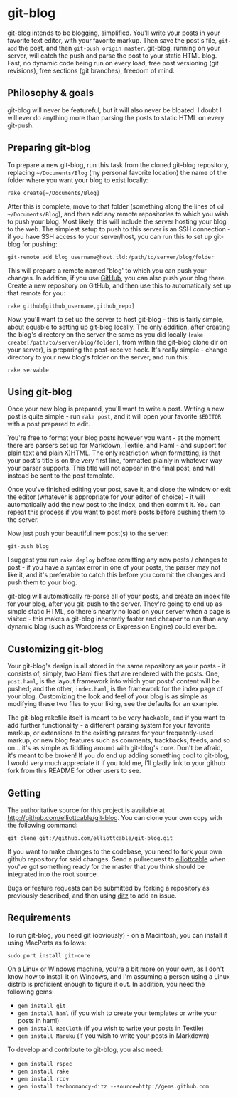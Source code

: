 git-blog
========

git-blog intends to be blogging, simplified. You'll write your posts in your
favorite text editor, with your favorite markup. Then save the post's file,
`git-add` the post, and then `git-push origin master`. git-blog, running on
your server, will catch the push and parse the post to your static HTML blog.
Fast, no dynamic code being run on every load, free post versioning (git
revisions), free sections (git branches), freedom of mind.

Philosophy & goals
------------------

git-blog will never be featureful, but it will also never be bloated. I doubt
I will ever do anything more than parsing the posts to static HTML on every
git-push.

Preparing git-blog
------------------

To prepare a new git-blog, run this task from the cloned git-blog repository, replacing `~/Documents/Blog` (my personal favorite location) the name of the folder where you want your blog to exist locally:

    rake create[~/Documents/Blog]

After this is complete, move to that folder (something along the lines of `cd ~/Documents/Blog`), and then add any remote repositories to which you wish to push your blog. Most likely, this will include the server hosting your blog to the web. The simplest setup to push to this server is an SSH connection - if you have SSH access to your server/host, you can run this to set up git-blog for pushing:

    git-remote add blog username@host.tld:/path/to/server/blog/folder

This will prepare a remote named 'blog' to which you can push your changes. In addition, if you use [GitHub](http://github.com "GitHub - free Git repository hosting"), you can also push your blog there. Create a new repository on GitHub, and then use this to automatically set up that remote for you:

    rake github[github_username,github_repo]

Now, you'll want to set up the server to host git-blog - this is fairly simple, about equable to setting up git-blog locally. The only addition, after creating the blog's directory on the server the same as you did locally (`rake create[/path/to/server/blog/folder]`, from within the git-blog clone dir on your server), is preparing the post-receive hook. It's really simple - change directory to your new blog's folder on the server, and run this:

    rake servable

Using git-blog
--------------

Once your new blog is prepared, you'll want to write a post. Writing a new post is quite simple - run `rake post`, and it will open your favorite `$EDITOR` with a post prepared to edit.

You're free to format your blog posts however you want - at the moment there are parsers set up for Markdown, Textile, and Haml - and support for plain text and plain X)HTML. The only restriction when formatting, is that your post's title is on the very first line, formatted plainly in whatever way your parser supports. This title will not appear in the final post, and will instead be sent to the post template.

Once you've finished editing your post, save it, and close the window or exit the editor (whatever is appropriate for your editor of choice) - it will automatically add the new post to the index, and then commit it. You can repeat this process if you want to post more posts before pushing them to the server.

Now just push your beautiful new post(s) to the server:

    git-push blog

I suggest you run `rake deploy` before comitting any new posts / changes to post - if you have a syntax error in one of your posts, the parser may not like it, and it's preferable to catch this before you commit the changes and push them to your blog.

git-blog will automatically re-parse all of your posts, and create an index file for your blog, after you git-push to the server. They're going to end up as simple static HTML, so there's nearly no load on your server when a page is visited - this makes a git-blog inherently faster and cheaper to run than any dynamic blog (such as Wordpress or Expression Engine) could ever be.

Customizing git-blog
--------------------

Your git-blog's design is all stored in the same repository as your posts - it consists of, simply, two Haml files that are rendered with the posts. One, `post.haml`, is the layout framework into which your posts' content will be pushed; and the other, `index.haml`, is the framework for the index page of your blog. Customizing the look and feel of your blog is as simple as modifying these two files to your liking, see the defaults for an example.

The git-blog rakefile itself is meant to be very hackable, and if you want to add further functionality - a different parsing system for your favorite markup, or extensions to the existing parsers for your frequently-used markup, or new blog features such as comments, trackbacks, feeds, and so on... it's as simple as fiddling around with git-blog's core. Don't be afraid, it's meant to be broken! If you *do* end up adding something cool to git-blog, I would very much appreciate it if you told me, I'll gladly link to your github fork from this README for other users to see.

Getting
-------

The authoritative source for this project is available at
<http://github.com/elliottcable/git-blog>. You can clone your own copy with the
following command:

    git clone git://github.com/elliottcable/git-blog.git

If you want to make changes to the codebase, you need to fork your own github
repository for said changes. Send a pullrequest to [elliottcable][5]
when you've got something ready for the master that you think should be
integrated into the root source.

Bugs or feature requests can be submitted by forking a repository as
previously described, and then using [ditz][6] to add an issue.

  [5]: <http://github.com/elliottcable> (elliottcable on GitHub)
  [6]: <http://ditz.rubyforge.org/> (Ditz issue tracking)

Requirements
------------

To run git-blog, you need git (obviously) - on a Macintosh, you can install it using MacPorts as follows:

    sudo port install git-core

On a Linux or Windows machine, you're a bit more on your own, as I don't know how to install it on Windows, and I'm assuming a person using a Linux distrib is proficient enough to figure it out. In addition, you need the following gems:

* `gem install git`
* `gem install haml` (if you wish to create your templates or write your posts in haml)
* `gem install RedCloth` (if you wish to write your posts in Textile)
* `gem install Maruku` (if you wish to write your posts in Markdown)

To develop and contribute to git-blog, you also need:

* `gem install rspec`
* `gem install rake`
* `gem install rcov`
* `gem install technomancy-ditz --source=http://gems.github.com`